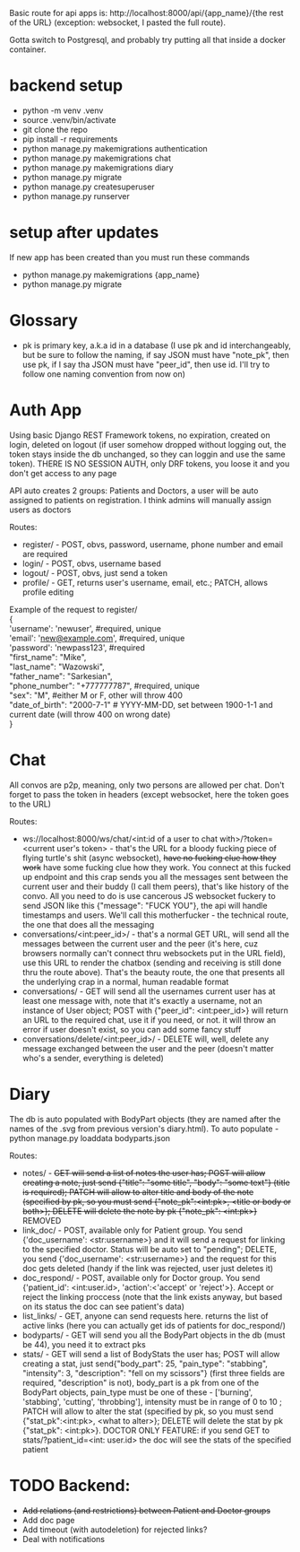 Basic route for api apps is: http://localhost:8000/api/{app_name}/{the rest of the URL} (exception: websocket, I pasted the full route).

Gotta switch to Postgresql, and probably try putting all that inside a docker container.

# backend setup

- python -m venv .venv
- source .venv/bin/activate
- git clone the repo
- pip install -r requirements
- python manage.py makemigrations authentication
- python manage.py makemigrations chat
- python manage.py makemigrations diary
- python manage.py migrate
- python manage.py createsuperuser
- python manage.py runserver

# setup after updates

If new app has been created than you must run these commands
- python manage.py makemigrations {app_name}
- python manage.py migrate

# Glossary

- pk is primary key, a.k.a id in a database (I use pk and id interchangeably, but be sure to follow the naming, if say JSON must have "note_pk", then use pk, if I say tha JSON must have "peer_id", then use id. I'll try to follow one naming convention from now on)

# Auth App

Using basic Django REST Framework tokens, no expiration, created on login, deleted on logout (if user somehow dropped without logging out, the token stays inside the db unchanged, so they can loggin and use the same token). THERE IS NO SESSION AUTH, only DRF tokens, you loose it and you don't get access to any page

API auto creates 2 groups: Patients and Doctors, a user will be auto assigned to patients on registration. I think admins will manually assign users as doctors

Routes:

- register/ - POST, obvs, password, username, phone number and email are required
- login/ - POST, obvs, username based
- logout/ - POST, obvs, just send a token
- profile/ - GET, returns user's username, email, etc.; PATCH, allows profile editing

Example of the request to register/\
{\
    'username': 'newuser', #required, unique\
    'email': 'new@example.com', #required, unique\
    'password': 'newpass123', #required\
    "first_name": "Mike",\
    "last_name": "Wazowski",\
    "father_name": "Sarkesian",\
    "phone_number": "+777777787", #required, unique\
    "sex": "M", #either M or F, other will throw 400\
    "date_of_birth": "2000-7-1" # YYYY-MM-DD, set between 1900-1-1 and current date (will throw 400 on wrong date)\
    }

# Chat

All convos are p2p, meaning, only two persons are allowed per chat. Don't forget to pass the token in headers (except websocket, here the token goes to the URL)

Routes:

- ws://localhost:8000/ws/chat/<int:id of a user to chat with>/?token=<current user's token> - that's the URL for a bloody fucking piece of flying turtle's shit (async websocket), ~~have no fucking clue how they work~~ have some fucking clue how they work. You connect at this fucked up endpoint and this crap sends you all the messages sent between the current user and their buddy (I call them peers), that's like history of the convo. All you need to do is use cancerous JS websocket fuckery to send JSON like this {"message": "FUCK YOU"}, the api will handle timestamps and users. We'll call this motherfucker - the technical route, the one that does all the messaging
- conversations/\<int:peer_id>/ - that's a normal GET URL, will send all the messages between the current user and the peer (it's here, cuz browsers normally can't connect thru websockets put in the URL field), use this URL to render the chatbox (sending and receiving is still done thru the route above). That's the beauty route, the one that presents all the underlying crap in a normal, human readable format
- conversations/ - GET will send all the usernames current user has at least one message with, note that it's exactly a username, not an instance of User object; POST with {"peer_id": \<int:peer_id>} will return an URL to the required chat, use it if you need, or not. it will throw an error if user doesn't exist, so you can add some fancy stuff
- conversations/delete/\<int:peer_id>/ - DELETE will, well, delete any message exchanged between the user and the peer (doesn't matter who's a sender, everything is deleted)

# Diary

The db is auto populated with BodyPart objects (they are named after the names of the .svg from previous version's diary.html). To auto populate - python manage.py loaddata bodyparts.json

Routes:

- notes/ - ~~GET will send a list of notes the user has; POST will allow creating a note, just send {"title": "some title", "body": "some text"} (title is required); PATCH will allow to alter title and body of the note (specified by pk, so you must send {"note_pk":\<int:pk>, \<title or body or both>}; DELETE will delete the note by pk {"note_pk": \<int:pk>}~~ REMOVED
- link_doc/ - POST, available only for Patient group. You send {'doc_username': \<str:username>} and it will send a request for linking to the specified doctor. Status will be auto set to "pending"; DELETE, you send {'doc_username': \<str:username>} and the request for this doc gets deleted (handy if the link was rejected, user just deletes it)
- doc_respond/ - POST, available only for Doctor group. You send {'patient_id': \<int:user.id>, 'action':\<'accept' or 'reject'>}. Accept or reject the linking proccess (note that the link exists anyway, but based on its status the doc can see patient's data)
- list_links/ - GET, anyone can send requests here. returns the list of active links (here you can actually get ids of patients for doc_respond/)
- bodyparts/ - GET will send you all the BodyPart objects in the db (must be 44), you need it to extract pks
- stats/ - GET will send a list of BodyStats the user has; POST will allow creating a stat, just send{"body_part": 25, "pain_type": "stabbing", "intensity": 3, "description": "fell on my scissors"} (first three fields are required, "description" is not), body_part is a pk from one of the BodyPart objects, pain_type must be one of these - ['burning', 'stabbing', 'cutting', 'throbbing'], intensity must be in range of 0 to 10 ; PATCH will allow to alter the stat (specified by pk, so you must send {"stat_pk":\<int:pk>, \<what to alter>}; DELETE will delete the stat by pk {"stat_pk": \<int:pk>}. DOCTOR ONLY FEATURE: if you send GET to stats/?patient_id=\<int: user.id> the doc will see the stats of the specified patient

# TODO Backend:
- ~~Add relations (and restrictions) between Patient and Doctor groups~~
- Add doc page
- Add timeout (with autodeletion) for rejected links?
- Deal with notifications